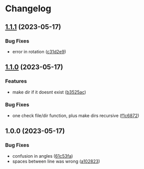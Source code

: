 # Changelog

## [1.1.1](https://github.com/santimirandarp/yolo-augment/compare/v1.1.0...v1.1.1) (2023-05-17)


### Bug Fixes

* error in rotation ([c31d2e9](https://github.com/santimirandarp/yolo-augment/commit/c31d2e9807bd711fee5087ef845ec0d2549cc112))

## [1.1.0](https://github.com/santimirandarp/yolo-augment/compare/v1.0.0...v1.1.0) (2023-05-17)


### Features

* make dir if it doesnt exist ([b3525ac](https://github.com/santimirandarp/yolo-augment/commit/b3525ac79b4acf96c2028fefd6f76e9cea0630ff))


### Bug Fixes

* one check file/dir function, plus make dirs recursive ([f1c6872](https://github.com/santimirandarp/yolo-augment/commit/f1c68723b817bd7613ca5aae476815544f3a0164))

## 1.0.0 (2023-05-17)


### Bug Fixes

* confusion in angles ([61c53fa](https://github.com/santimirandarp/yolo-augment/commit/61c53fa3155d0743df0fd2fcf6c0a97ccb0571cb))
* spaces between line was wrong ([a102823](https://github.com/santimirandarp/yolo-augment/commit/a1028235353c272ffb2f55d4d56a026e65904a28))

